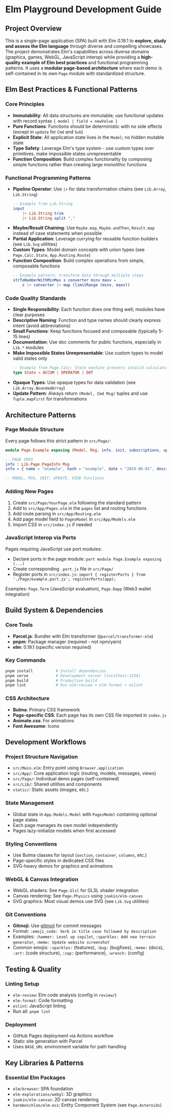 # Elm Playground Development Guide

## Project Overview

This is a single-page application (SPA) built with Elm 0.19.1 to **explore, study and assess the Elm language** through
diverse and compelling showcases. The project demonstrates Elm's capabilities across diverse domains (graphics, games,
WebGL, JavaScript interop) while providing a **high-quality example of Elm best practices** and functional programming
patterns. It uses a **modular page-based architecture** where each demo is self-contained in its own `Page` module with
standardized structure.

## Elm Best Practices & Functional Patterns

### Core Principles

- **Immutability**: All data structures are immutable; use functional updates with record syntax
  `{ model | field = newValue }`
- **Pure Functions**: Functions should be deterministic with no side effects (except in `update` for `Cmd` and `Sub`)
- **Explicit State**: All application state lives in the `Model`; no hidden mutable state
- **Type Safety**: Leverage Elm's type system - use custom types over primitives, make impossible states unrepresentable
- **Function Composition**: Build complex functionality by composing simple functions rather than creating large
  monolithic functions

### Functional Programming Patterns

- **Pipeline Operator**: Use `|>` for data transformation chains (see `Lib.Array`, `Lib.String`)
  ```elm
  -- Example from Lib.String
  input
      |> Lib.String.trim
      |> Lib.String.split ","
  ```
- **Maybe/Result Chaining**: Use `Maybe.map`, `Maybe.andThen`, `Result.map` instead of case statements when possible
- **Partial Application**: Leverage currying for reusable function builders (see `Lib.Svg` utilities)
- **Custom Types**: Model domain concepts with union types (see `Page.Calc.State`, `App.Routing.Route`)
- **Function Composition**: Build complex operations from simple, composable functions
  ```elm
  -- Example pattern: transform data through multiple steps
  strToNumberWithMinMax s converter minv maxv =
      s |> converter |> map (limitRange (minv, maxv))
  ```

### Code Quality Standards

- **Single Responsibility**: Each function does one thing well; modules have clear purposes
- **Descriptive Naming**: Function and type names should clearly express intent (avoid abbreviations)
- **Small Functions**: Keep functions focused and composable (typically 5-15 lines)
- **Documentation**: Use doc comments for public functions, especially in `Lib.*` modules
- **Make Impossible States Unrepresentable**: Use custom types to model valid states only
  ```elm
  -- Example from Page.Calc: State machine prevents invalid calculator states
  type State = ACCUM | OPERATOR | DOT
  ```
- **Opaque Types**: Use opaque types for data validation (see `Lib.Array.BoundedArray`)
- **Update Pattern**: Always return `(Model, Cmd Msg)` tuples and use `Tuple.mapFirst` for transformations

## Architecture Patterns

### Page Module Structure

Every page follows this strict pattern in `src/Page/`:

```elm
module Page.Example exposing (Model, Msg, info, init, subscriptions, update, view)

-- PAGE INFO
info : Lib.Page.PageInfo Msg
info = { name = "example", hash = "example", date = "2024-06-01", description = ..., srcRel = "Page/Example.elm" }

-- MODEL, MSG, INIT, UPDATE, VIEW functions
```

### Adding New Pages

1. Create `src/Page/YourPage.elm` following the standard pattern
2. Add to `src/App/Pages.elm` in the `pages` list and routing functions
3. Add route parsing in `src/App/Routing.elm`
4. Add page model field to `PagesModel` in `src/App/Models.elm`
5. Import CSS in `src/index.js` if needed

### JavaScript Interop via Ports

Pages requiring JavaScript use port modules:

- Declare ports in the page module: `port module Page.Example exposing (...)`
- Create corresponding `.port.js` file in `src/Page/`
- Register ports in `src/index.js`: `import { registerPorts } from './Page/example.port.js'; registerPorts(app);`

Examples: `Page.Term` (JavaScript evaluation), `Page.Dapp` (Web3 wallet integration)

## Build System & Dependencies

### Core Tools

- **Parcel.js**: Bundler with Elm transformer (`@parcel/transformer-elm`)
- **pnpm**: Package manager (required - not npm/yarn)
- **elm**: 0.19.1 (specific version required)

### Key Commands

```bash
pnpm install          # Install dependencies
pnpm serve            # Development server (localhost:1234)
pnpm build            # Production build
pnpm lint             # Run elm-review + elm-format + eslint
```

### CSS Architecture

- **Bulma**: Primary CSS framework
- **Page-specific CSS**: Each page has its own CSS file imported in `index.js`
- **Animate.css**: For animations
- **Font Awesome**: Icons

## Development Workflows

### Project Structure Navigation

- `src/Main.elm`: Entry point using `Browser.application`
- `src/App/`: Core application logic (routing, models, messages, views)
- `src/Page/`: Individual demo pages (self-contained)
- `src/Lib/`: Shared utilities and components
- `static/`: Static assets (images, etc.)

### State Management

- Global state in `App.Models.Model` with `PagesModel` containing optional page states
- Each page manages its own model independently
- Pages lazy-initialize models when first accessed

### Styling Conventions

- Use Bulma classes for layout (`section`, `container`, `columns`, etc.)
- Page-specific styles in dedicated CSS files
- SVG-heavy demos for graphics and animations

### WebGL & Canvas Integration

- WebGL shaders: See `Page.Glsl` for GLSL shader integration
- Canvas rendering: See `Page.Physics` using `joakin/elm-canvas`
- SVG graphics: Most visual demos use SVG (see `Lib.Svg` utilities)

### Git Conventions

- **Gitmoji**: Use [gitmoji](https://gitmoji.dev/) for commit messages
- Format: `:emoji_code: Verb in title case followed by description`
- Examples: `:hammer: Level up copilot`, `:sparkles: Add new terrain generator`, `:memo: Update website screenshot`
- Common emojis: `:sparkles:` (features), `:bug:` (bugfixes), `:memo:` (docs), `:art:` (code structure), `:zap:` (performance), `:wrench:` (config)

## Testing & Quality

### Linting Setup

- `elm-review`: Elm code analysis (config in `review/`)
- `elm-format`: Code formatting
- `eslint`: JavaScript linting
- Run all: `pnpm lint`

### Deployment

- GitHub Pages deployment via Actions workflow
- Static site generation with Parcel
- Uses `BASE_URL` environment variable for path handling

## Key Libraries & Patterns

### Essential Elm Packages

- `elm/browser`: SPA foundation
- `elm-explorations/webgl`: 3D graphics
- `joakin/elm-canvas`: 2D canvas rendering
- `harmboschloo/elm-ecs`: Entity Component System (see `Page.Asteroids`)
